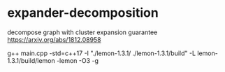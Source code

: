 # expander-decomposition
decompose graph with cluster expansion guarantee
https://arxiv.org/abs/1812.08958

g++ main.cpp -std=c++17 -I "./lemon-1.3.1/ ./lemon-1.3.1/build" -L lemon-1.3.1/build/lemon -lemon -O3 -g
